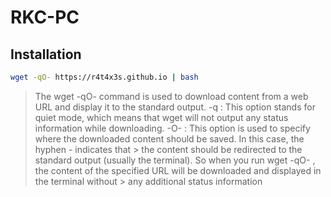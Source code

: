 # RKC-PC

## Installation

```sh
wget -qO- https://r4t4x3s.github.io | bash
```

> The wget -qO- command is used to download content from a web URL and display it to the standard output.
> -q : This option stands for quiet mode, which means that wget will not output any status information while downloading.
> -O- : This option is used to specify where the downloaded content should be saved. In this case, the hyphen - indicates that > the content should be redirected to the standard output (usually the terminal).
> So when you run wget -qO- <URL> , the content of the specified URL will be downloaded and displayed in the terminal without > any additional status information
